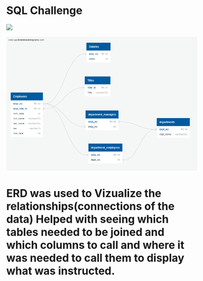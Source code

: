 # SQL Challenge
![](https://upload.wikimedia.org/wikipedia/commons/thumb/2/29/Postgresql_elephant.svg/1200px-Postgresql_elephant.svg.png)

![](ERD_tables.png)



#  ERD was used to Vizualize the relationships(connections of the data) Helped with seeing which tables needed to be joined and which columns to call and where it was needed to call them to display what was instructed.